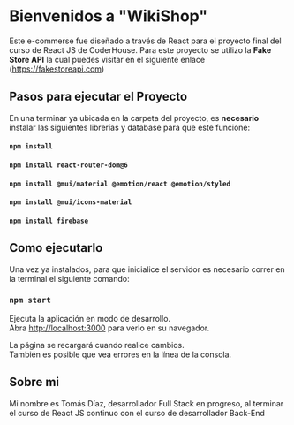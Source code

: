 # Bienvenidos a "WikiShop"

Este e-commerse fue diseñado a través de React para el proyecto final del curso de React JS de CoderHouse.
Para este proyecto se utilizo la **Fake Store API** la cual puedes visitar en el siguiente enlace (https://fakestoreapi.com)

## Pasos para ejecutar el Proyecto

En una terminar ya ubicada en la carpeta del proyecto, es **necesario** instalar las siguientes librerías y database para que este funcione:

#### `npm install`
#### `npm install react-router-dom@6`
#### `npm install @mui/material @emotion/react @emotion/styled`
#### `npm install @mui/icons-material`
#### `npm install firebase`

## Como ejecutarlo

Una vez ya instalados, para que inicialice el servidor es necesario correr en la terminal el siguiente comando: 

### `npm start` 

Ejecuta la aplicación en modo de desarrollo.\
Abra [http://localhost:3000](http://localhost:3000) para verlo en su navegador.

La página se recargará cuando realice cambios.\
También es posible que vea errores en la línea de la consola.

## Sobre mi

Mi nombre es Tomás Díaz, desarrollador Full Stack en progreso, al terminar el curso de React JS continuo con el curso de desarrollador Back-End